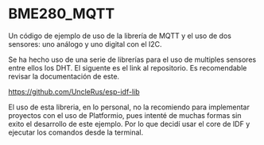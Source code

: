 # BME280_MQTT

Un código de ejemplo de uso de la librería de MQTT y el uso de dos sensores: uno análogo y uno digital con el I2C.

Se ha hecho uso de una serie de librerías para el uso de multiples sensores entre ellos los DHT. El siguente es el link al repositorio. Es recomendable revisar la documentación de este.

https://github.com/UncleRus/esp-idf-lib

El uso de esta libreria, en lo personal, no la recomiendo para implementar proyectos con el uso de Platformio, pues intenté de muchas formas sin exito el desarrollo de este ejemplo. Por lo que decidí usar el core de IDF y ejecutar los comandos desde la terminal. 
